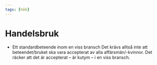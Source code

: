 ```yaml
---
tags: [hök]
---
```

# Handelsbruk
- Ett standardbeteende inom en viss bransch
Det krävs alltså inte att beteendet/bruket ska vara accepterat av alla affärsmän/-kvinnor. Det räcker att det är accepterat – är kutym – i en viss bransch.